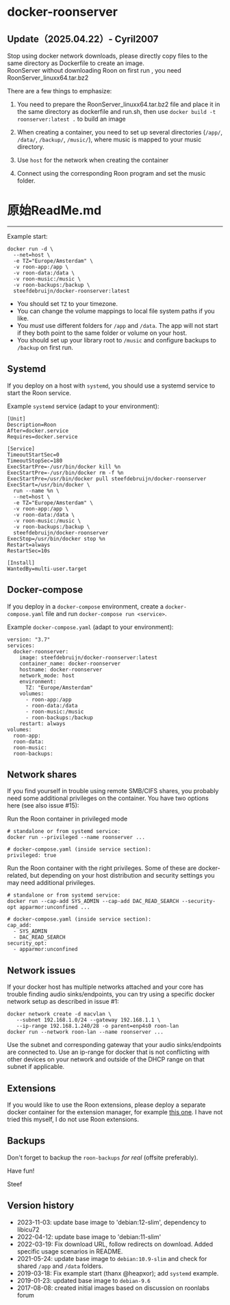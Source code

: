 # docker-roonserver
## Update（2025.04.22）- Cyril2007 
Stop using docker network downloads, please directly copy files to the same directory as Dockerfile to create an image.  
RoonServer without downloading Roon on first run , you need RoonServer_linuxx64.tar.bz2

There are a few things to emphasize:
1. You need to prepare the RoonServer_linuxx64.tar.bz2 file and place it in the same directory as dockerfile and run.sh, then use `docker build -t roonserver:latest .` to build an image

2. When creating a container, you need to set up several directories (`/app/`, `/data/`, `/backup/`, `/music/`), where music is mapped to your music directory.

3. Use `host` for the network when creating the container

4. Connect using the corresponding Roon program and set the music folder.
   


# 原始ReadMe.md
----------

Example start:

    docker run -d \
      --net=host \
      -e TZ="Europe/Amsterdam" \
      -v roon-app:/app \
      -v roon-data:/data \
      -v roon-music:/music \
      -v roon-backups:/backup \
      steefdebruijn/docker-roonserver:latest
  
  * You should set `TZ` to your timezone.
  * You can change the volume mappings to local file system paths if you like.
  * You *must* use different folders for `/app` and `/data`.
    The app will not start if they both point to the same folder or volume on your host.
  * You should set up your library root to `/music` and configure backups to `/backup` on first run.

## Systemd

If you deploy on a host with `systemd`, you should use a systemd service to start the Roon service.

Example `systemd` service (adapt to your environment):

    [Unit]
    Description=Roon
    After=docker.service
    Requires=docker.service
    
    [Service]
    TimeoutStartSec=0
    TimeoutStopSec=180
    ExecStartPre=-/usr/bin/docker kill %n
    ExecStartPre=-/usr/bin/docker rm -f %n
    ExecStartPre=/usr/bin/docker pull steefdebruijn/docker-roonserver
    ExecStart=/usr/bin/docker \
      run --name %n \
      --net=host \
      -e TZ="Europe/Amsterdam" \
      -v roon-app:/app \
      -v roon-data:/data \
      -v roon-music:/music \
      -v roon-backups:/backup \
      steefdebruijn/docker-roonserver
    ExecStop=/usr/bin/docker stop %n
    Restart=always
    RestartSec=10s
    
    [Install]
    WantedBy=multi-user.target

## Docker-compose

If you deploy in a `docker-compose` environment, create a `docker-compose.yaml` file and run `docker-compose run <service>`.

Example `docker-compose.yaml` (adapt to your environment):

    version: "3.7"
    services:
      docker-roonserver:
        image: steefdebruijn/docker-roonserver:latest
        container_name: docker-roonserver
        hostname: docker-roonserver
        network_mode: host
        environment:
          TZ: "Europe/Amsterdam"
        volumes:
          - roon-app:/app
          - roon-data:/data
          - roon-music:/music
          - roon-backups:/backup
        restart: always
    volumes:
      roon-app:
      roon-data:
      roon-music:
      roon-backups:


## Network shares

If you find yourself in trouble using remote SMB/CIFS shares, you probably need some additional privileges on the container.
You have two options here (see also issue #15):

Run the Roon container in privileged mode

    # standalone or from systemd service:
    docker run --privileged --name roonserver ...

    # docker-compose.yaml (inside service section):
    privileged: true

Run the Roon container with the right privileges. Some of these are docker-related, but depending on your host distribution and security settings you may need additional privileges.

    # standalone or from systemd service:
    docker run --cap-add SYS_ADMIN --cap-add DAC_READ_SEARCH --security-opt apparmor:unconfined ...
    
    # docker-compose.yaml (inside service section):
    cap_add:
      - SYS_ADMIN
      - DAC_READ_SEARCH
    security_opt:
      - apparmor:unconfined


## Network issues

  If your docker host has multiple networks attached and your core has trouble finding audio sinks/endpoints, you can try using a specific docker network setup as described in issue #1:

    docker network create -d macvlan \
       --subnet 192.168.1.0/24 --gateway 192.168.1.1 \
       --ip-range 192.168.1.240/28 -o parent=enp4s0 roon-lan
    docker run --network roon-lan --name roonserver ...

  Use the subnet and corresponding gateway that your audio sinks/endpoints are connected to. Use an ip-range for docker that is not conflicting with other devices on your network and outside of the DHCP range on that subnet if applicable.

## Extensions

If you would like to use the Roon extensions, please deploy a separate docker container for the extension manager, for example [this one](https://hub.docker.com/r/theappgineer/roon-extension-manager).
I have not tried this myself, I do not use Roon extensions.

## Backups

  Don't forget to backup the `roon-backups` *for real* (offsite preferably).

  Have fun!
  
  Steef

## Version history
  * 2023-11-03: update base image to 'debian:12-slim', dependency to libicu72
  * 2022-04-12: update base image to 'debian:11-slim'
  * 2022-03-19: Fix download URL, follow redirects on download. Added specific usage scenarios in README.
  * 2021-05-24: update base image to `debian:10.9-slim` and check for shared `/app` and `/data` folders.
  * 2019-03-18: Fix example start (thanx @heapxor); add `systemd` example.
  * 2019-01-23: updated base image to `debian-9.6`
  * 2017-08-08: created initial images based on discussion on roonlabs forum


